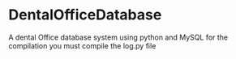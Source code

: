 # DentalOfficeDatabase
A dental Office database system using python and MySQL
for the compilation you must compile the log.py file
